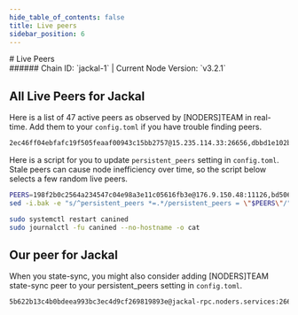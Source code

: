 ```yaml
---
hide_table_of_contents: false
title: Live peers
sidebar_position: 6
---
```


<div class="h1-with-icon icon-jackal">
# Live Peers
</div>
###### Chain ID: `jackal-1` | Current Node Version: `v3.2.1`

## All Live Peers for Jackal
Here is a list of 47 active peers as observed by [NODERS]TEAM in real-time. Add them to your `config.toml` if you have trouble finding peers.

```bash
2ec46ff04ebfafc19f505feaaf00943c15bb2757@15.235.114.33:26656,dbbd1e102b9d0cde827cd272205fa3a2886a6b2c@5.9.147.22:21656,bdb9cc3833ecba797cd2275e0bd81c2a7fc410b1@168.119.90.246:17556,e517112d2b8970010382ba9095c6297477c730f0@161.97.77.219:26656,272b2dda49437eb55392e9b7153a44f881e1511c@167.235.9.223:26656,c3e14ee85819cff636ea782c5454b0c215a1ba02@86.32.118.151:26656,27a79ac3336695ea041cc3efda31672f05b31b45@185.248.24.16:26656,7188211d31ca5a98cb0927720532b8d5c31dfb7c@65.109.115.226:17556,d9bcb3635b562cb81fc4f5fb60a5ae4a28914ebb@65.108.232.181:26656,f256abc3eafd82ed1a763a3fa969bcf72a627f26@167.235.179.241:17556,ef43b6453a8cef8027c584d1fa8774114b1a6648@195.201.175.156:17556,3343430f0877d05411a6ca57958842df29716da2@167.142.158.242:36656,0d040fb982247ab5a86d940f735b4c5143e7f953@65.109.105.110:12656,7574e0ab179fc6cc47ac89284f4641790218540e@18.163.165.245:26626,41c19eebb3879cd9f4a7561c0953af7d1564624b@167.114.159.157:26656,d9bfa29e0cf9c4ce0cc9c26d98e5d97228f93b0b@65.109.88.38:13756,d39fecbc409541de13fa644d90066d4dabe08262@95.165.89.222:24475,e44e91665ad9d02cbd879219faaa04bc767ab41f@65.109.86.84:26656,f6ffe91c468dcce5f387a8ed96fb8f151fdf1aea@51.15.19.175:26656,c6929b2a26cf02c084951d1b634af385d750a9d3@65.21.95.15:44656,ce6a81c7dd5c151bfe14169f17cb2d458958d797@65.108.64.116:17556,a017930032495f823aff2f1b6b58f5528972eec0@158.220.93.183:23856,dd484ceaf441a407d0e78957bf480c6d6a003deb@51.81.49.59:17556,cdddb7b3960721db2cbf1911736a317cec1b2b58@142.132.200.233:30592,a10f4d038760b6348794f2cb4bc88fe8da2905ee@65.108.70.119:26656,0a1d5f4c6fa533d96189094e12c35efb34037b30@23.88.103.35:26638,f97f535017164466095ad49dcb6d01c1a6559204@213.199.53.219:17556,92c687b1ad021997b95e370517b935560f9f2bba@65.108.44.149:23656,0b920e3ac61d76b69c28ea329bad5f1427e415f9@144.76.40.53:17556,272a2763ef6bff05eaf55140f1168864834ca91e@65.108.66.174:28656,0caf65910500f11fbc53b917789499474766e723@185.209.228.56:26656,94b63fddfc78230f51aeb7ac34b9fb86bd042a77@142.132.134.181:30561,198f2b0c2564a234547c04e98a3e11c05616fb3e@176.9.150.48:11126,0a9964ddf7d0aeb8d361b6b91e9af43601d82239@65.108.230.113:11126,ea35106e43dcec1e5c66319272da48df3dce7723@57.128.144.233:26656,bd506550b5adec0379489a80d750c6576689ec19@104.207.138.181:26656,713d202326eedaed41d467b26051aba62727febd@5.9.69.241:26656,976d837d399c0914cca7ba81fcd554b1f3d7a7bd@76.70.88.82:26656,316864671ec9566a3d07b64040c45e3fc75ccf36@65.108.201.154:5020,3e352224da2a8487d2c6277dc40d120cd574acb9@65.108.106.157:17556,163395119daa1925328200beba83477f6c6d5b1b@151.80.26.241:26656,1f78eec8eec2a1a1d682d4a35ea4b2703a1515a0@5.9.73.62:30592,4398bd773ac885b7365de3604eb487be10c54563@185.16.38.210:26906,34b9ecb44339b2bd20302f05204030c942246d1d@65.108.41.177:13756,51cbeb39315ef7366b77953ebf6ad905443e6e30@65.109.93.44:17556,058db1a4884feeea989a78a071e2976554ba0c45@103.180.28.103:26656,ea76172528bd8a67544766f306f27f351cb199e5@103.19.25.161:26656
```

Here is a script for you to update `persistent_peers` setting in `config.toml`. Stale peers can cause node inefficiency over time, so the script below selects a few random live peers.

```bash
PEERS=198f2b0c2564a234547c04e98a3e11c05616fb3e@176.9.150.48:11126,bd506550b5adec0379489a80d750c6576689ec19@104.207.138.181:26656,3e352224da2a8487d2c6277dc40d120cd574acb9@65.108.106.157:17556,a017930032495f823aff2f1b6b58f5528972eec0@158.220.93.183:23856,dbbd1e102b9d0cde827cd272205fa3a2886a6b2c@5.9.147.22:21656
sed -i.bak -e "s/^persistent_peers *=.*/persistent_peers = \"$PEERS\"/" ~/.canine/config/config.toml

sudo systemctl restart canined
sudo journalctl -fu canined --no-hostname -o cat
```

## Our peer for Jackal
When you state-sync, you might also consider adding [NODERS]TEAM state-sync peer to your persistent_peers setting in `config.toml`.

```bash
5b622b13c4b0bdeea993bc3ec4d9cf269819893e@jackal-rpc.noders.services:26656
```
